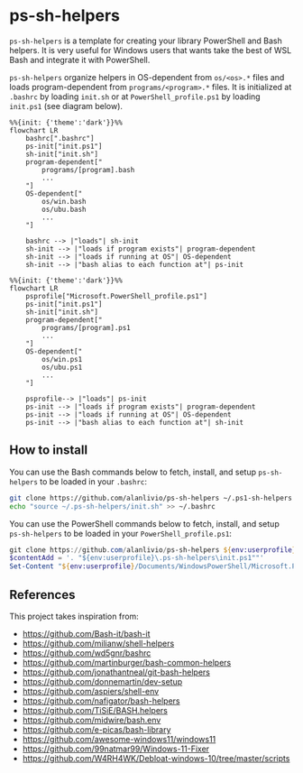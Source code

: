 # ps-sh-helpers

`ps-sh-helpers` is a template for creating your library PowerShell and Bash helpers.  It is very useful for Windows users that wants take the best of WSL Bash and integrate it with PowerShell.

`ps-sh-helpers`  organize helpers in OS-dependent from `os/<os>.*` files and loads program-dependent from `programs/<program>.*` files. It is initialized at `.bashrc` by loading `init.sh` or at `PowerShell_profile.ps1` by loading `init.ps1` (see diagram below).

```mermaid
%%{init: {'theme':'dark'}}%%
flowchart LR
    bashrc[".bashrc"]
    ps-init["init.ps1"]
    sh-init["init.sh"]
    program-dependent["
        programs/[program].bash
        ...
    "]
    OS-dependent["
        os/win.bash
        os/ubu.bash
        ...
    "]
    
    bashrc --> |"loads"| sh-init
    sh-init --> |"loads if program exists"| program-dependent
    sh-init --> |"loads if running at OS"| OS-dependent
    sh-init --> |"bash alias to each function at"| ps-init
```

```mermaid
%%{init: {'theme':'dark'}}%%
flowchart LR
    psprofile["Microsoft.PowerShell_profile.ps1"]
    ps-init["init.ps1"]
    sh-init["init.sh"]
    program-dependent["
        programs/[program].ps1
        ...
    "]
    OS-dependent["
        os/win.ps1
        os/ubu.ps1
        ...
    "]

    psprofile--> |"loads"| ps-init
    ps-init --> |"loads if program exists"| program-dependent
    ps-init --> |"loads if running at OS"| OS-dependent
    ps-init --> |"bash alias to each function at"| sh-init
```

## How to install

You can use the Bash commands below to fetch, install, and setup `ps-sh-helpers` to be loaded in your `.bashrc`:

```bash
git clone https://github.com/alanlivio/ps-sh-helpers ~/.ps1-sh-helpers
echo "source ~/.ps-sh-helpers/init.sh" >> ~/.bashrc
```

You can use the PowerShell commands below to fetch, install, and setup `ps-sh-helpers`  to be loaded in your `PowerShell_profile.ps1`:

```ps1
git clone https://github.com/alanlivio/ps-sh-helpers ${env:userprofile}\.ps1-sh-helpers
$contentAdd = '. "${env:userprofile}\.ps-sh-helpers\init.ps1""'
Set-Content "${env:userprofile}/Documents/WindowsPowerShell/Microsoft.PowerShell_profile.ps1" $contentAdd
```

## References

This project takes inspiration from:

- <https://github.com/Bash-it/bash-it>
- <https://github.com/milianw/shell-helpers>
- <https://github.com/wd5gnr/bashrc>
- <https://github.com/martinburger/bash-common-helpers>
- <https://github.com/jonathantneal/git-bash-helpers>
- <https://github.com/donnemartin/dev-setup>
- <https://github.com/aspiers/shell-env>
- <https://github.com/nafigator/bash-helpers>
- <https://github.com/TiSiE/BASH.helpers>
- <https://github.com/midwire/bash.env>
- <https://github.com/e-picas/bash-library>
- <https://github.com/awesome-windows11/windows11>
- <https://github.com/99natmar99/Windows-11-Fixer>
- <https://github.com/W4RH4WK/Debloat-windows-10/tree/master/scripts>
